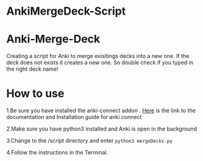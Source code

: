 # AnkiMergeDeck-Script



# Anki-Merge-Deck
Creating a script for Anki to merge exisitings decks into a new one. If the deck does not exists it creates a new one. So double check if you typed in the right deck name!

# How to use

1.Be sure you have installed the anki-connect addon . [Here](https://foosoft.net/projects/anki-connect/) is the link to the documentation and Installation guide for anki connect

2.Make sure you have python3 installed and Anki is open in the background

3.Change to the /script directory and enter `python3 mergeDecks.py`

4.Follow the instructions in the Terminal.


